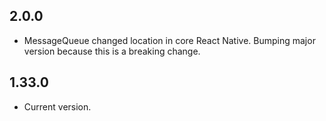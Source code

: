 ## 2.0.0

- MessageQueue changed location in core React Native. Bumping
major version because this is a breaking change.

## 1.33.0

- Current version.
